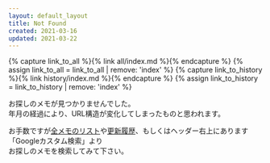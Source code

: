 ```yaml
---
layout: default_layout
title: Not Found
created: 2021-03-16
updated: 2021-03-22
---
```

{% capture link_to_all %}{% link all/index.md %}{% endcapture %}
{% assign link_to_all = link_to_all | remove: 'index' %}
{% capture link_to_history %}{% link history/index.md %}{% endcapture %}
{% assign link_to_history = link_to_history | remove: 'index' %}

お探しのメモが見つかりませんでした。  
年月の経過により、URL構造が変化してしまったものと思われます。


お手数ですが[全メモのリスト]({{link_to_all}})や[更新履歴]({{link_to_history}})、もしくはヘッダー右上にあります「Googleカスタム検索」より  
お探しのメモを検索してみて下さい。